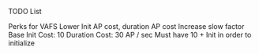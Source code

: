 TODO List

Perks for VAFS
Lower Init AP cost, duration AP cost
Increase slow factor
Base Init Cost: 10
Duration Cost: 30 AP / sec
Must have 10 + Init in order to initialize
